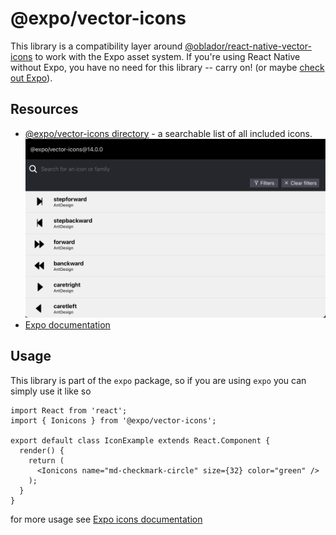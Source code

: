 # @expo/vector-icons

This library is a compatibility layer around
[@oblador/react-native-vector-icons](https://github.com/oblador/react-native-vector-icons)
to work with the Expo asset system. If you're using React Native
without Expo, you have no need for this library -- carry on! (or
maybe [check out Expo](https://expo.io/)).

## Resources

- [@expo/vector-icons directory](https://expo.github.io/vector-icons/) - a searchable list of all included icons.
![Screenshot of website](https://raw.githubusercontent.com/expo/vector-icons/master/website-screenshot.png)
- [Expo documentation](https://docs.expo.io/)

## Usage
This library is part of the `expo` package, so if you are using `expo` you can simply use it like so
```es
import React from 'react';
import { Ionicons } from '@expo/vector-icons';

export default class IconExample extends React.Component {
  render() {
    return (
      <Ionicons name="md-checkmark-circle" size={32} color="green" />
    );
  }
}
```
for more usage see [Expo icons documentation](https://docs.expo.io/versions/latest/guides/icons.html)

